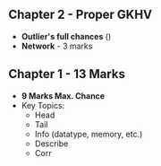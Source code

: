 ## Chapter 2 - Proper GKHV
- **Outlier's full chances** ()
- **Network** - 3 marks

## Chapter 1 - 13 Marks
- **9 Marks Max. Chance**
- Key Topics:
  - Head
  - Tail
  - Info (datatype, memory, etc.)
  - Describe
  - Corr

